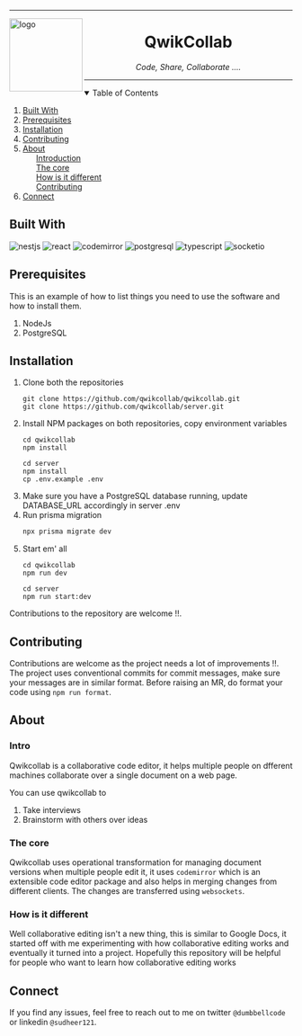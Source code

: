 
---

<img align="left" src="https://i.ibb.co/25kXG8M/logo.png" alt="logo" width="130" height="130">

<div align="center"> 
<h1><b> QwikCollab  </b></h1>  
<i> Code, Share, Collaborate .... </i>
</div>

---

<!-- TABLE OF CONTENTS -->
<details open="open">
  <summary>Table of Contents</summary>
  <ol>
    <li><a href="#built-with">Built With</a></li>
    <li><a href="#prerequisites">Prerequisites</a></li>
    <li><a href="#installation">Installation</a></li>
    <li><a href="#contributing">Contributing</a></li>
    <li> 
        <a href="#about">About</a>
        <ul><a href="#intro"> Introduction </a></ul>
        <ul><a href="#the-core"> The core </a></ul>
        <ul><a href="#how-is-it-different"> How is it different </a></ul>
        <ul><a href="#contributing"> Contributing </a></ul>
    </li>
    <li><a href="#connect">Connect</a></li>
  </ol>
</details>

## Built With

<img alt="nestjs" src="https://img.shields.io/badge/nestjs-E0234E?style=for-the-badge&logo=nestjs&logoColor=white">
<img alt="react" src="https://img.shields.io/badge/React-20232A?style=for-the-badge&logo=react&logoColor=61DAFB">
<img alt="codemirror" src="https://img.shields.io/badge/CodeMirror-A30705?style=for-the-badge&logo=CodeMirror&logoColor=white">
<img alt="postgresql" src="https://img.shields.io/badge/PostgreSQL-316192?style=for-the-badge&logo=postgresql&logoColor=white">
<img alt="typescript" src="https://img.shields.io/badge/TypeScript-007ACC?style=for-the-badge&logo=typescript&logoColor=white">
<img alt="socketio" src="https://img.shields.io/badge/Socket.io-010101?&style=for-the-badge&logo=Socket.io&logoColor=white">

## Prerequisites

This is an example of how to list things you need to use the software and how to install them.

1. NodeJs
2. PostgreSQL

## Installation

1. Clone both the repositories
   ```shell
   git clone https://github.com/qwikcollab/qwikcollab.git
   git clone https://github.com/qwikcollab/server.git
   ```
2. Install NPM packages on both repositories, copy environment variables
   ```shell
   cd qwikcollab
   npm install
   ```
   ```shell
   cd server
   npm install
   cp .env.example .env
   ```
3. Make sure you have a PostgreSQL database running, update DATABASE_URL accordingly in server .env
4. Run prisma migration
   ```sh
   npx prisma migrate dev
   ```
5. Start em' all
   ```shell
   cd qwikcollab
   npm run dev
   ```
   ```shell
   cd server
   npm run start:dev
   ```

Contributions to the repository are welcome !!.

## Contributing

Contributions are welcome as the project needs a lot of improvements !!.
The project uses conventional commits for commit messages, make sure your
messages are in similar format. Before raising an MR, do format your
code using `npm run format`.

## About

### Intro

Qwikcollab is a collaborative code editor, it helps multiple people on dfferent machines collaborate over a single document
on a web page.

You can use qwikcollab to

1. Take interviews
2. Brainstorm with others over ideas

### The core

Qwikcollab uses operational transformation for managing document versions when
multiple people edit it, it uses `codemirror`
which is an extensible code editor package and also helps in
merging changes from different clients. The changes are transferred using `websockets`.

### How is it different

Well collaborative editing isn't a new thing, this is similar to Google Docs, it started off
with me experimenting with how collaborative editing works and eventually it turned into a project.
Hopefully this repository will be helpful for people who want to learn how collaborative editing
works

## Connect

If you find any issues, feel free to reach out to me on twitter
`@dumbbellcode` or linkedin `@sudheer121`. 
